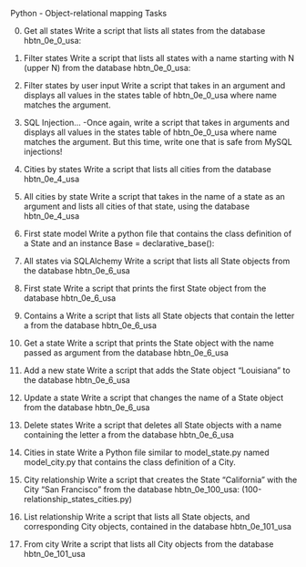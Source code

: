 Python - Object-relational mapping
Tasks

0. Get all states
   Write a script that lists all states from the database hbtn_0e_0_usa:
1. Filter states
   Write a script that lists all states with a name starting with N (upper N) from the database hbtn_0e_0_usa:
2. Filter states by user input
   Write a script that takes in an argument and displays all values in the states table of hbtn_0e_0_usa where name
   matches the argument.
3. SQL Injection...
   -Once again, write a script that takes in arguments and displays all values in the states table of hbtn_0e_0_usa
   where name matches the argument. But this time, write one that is safe from MySQL injections!

4. Cities by states
   Write a script that lists all cities from the database hbtn_0e_4_usa
5. All cities by state
   Write a script that takes in the name of a state as an argument and lists all cities of that state, using the
   database hbtn_0e_4_usa
6. First state model
   Write a python file that contains the class definition of a State and an instance Base = declarative_base():
7. All states via SQLAlchemy
   Write a script that lists all State objects from the database hbtn_0e_6_usa
8. First state
   Write a script that prints the first State object from the database hbtn_0e_6_usa
9. Contains a
   Write a script that lists all State objects that contain the letter a from the database hbtn_0e_6_usa
10. Get a state
    Write a script that prints the State object with the name passed as argument from the database hbtn_0e_6_usa
11. Add a new state
    Write a script that adds the State object “Louisiana” to the database hbtn_0e_6_usa
12. Update a state
    Write a script that changes the name of a State object from the database hbtn_0e_6_usa
13. Delete states
    Write a script that deletes all State objects with a name containing the letter a from the database hbtn_0e_6_usa
14. Cities in state
    Write a Python file similar to model_state.py named model_city.py that contains the class definition of a City.
15. City relationship
    Write a script that creates the State “California” with the City “San Francisco” from the database
    hbtn_0e_100_usa: (100-relationship_states_cities.py)
16. List relationship
    Write a script that lists all State objects, and corresponding City objects, contained in the database
    hbtn_0e_101_usa
17. From city
    Write a script that lists all City objects from the database hbtn_0e_101_usa